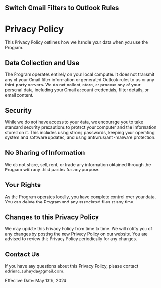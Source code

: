 ## Switch Gmail Filters to Outlook Rules

# Privacy Policy

This Privacy Policy outlines how we handle your data when you use the Program.

## Data Collection and Use
The Program operates entirely on your local computer. It does not transmit any of your Gmail filter information or generated Outlook rules to us or any third-party servers.  We do not collect, store, or process any of your personal data, including your Gmail account credentials, filter details, or email content.

## Security
While we do not have access to your data, we encourage you to take standard security precautions to protect your computer and the information stored on it. This includes using strong passwords, keeping your operating system and software updated, and using antivirus/anti-malware protection.

## No Sharing of Information
We do not share, sell, rent, or trade any information obtained through the Program with any third parties for any purpose.

## Your Rights
As the Program operates locally, you have complete control over your data. You can delete the Program and any associated files at any time.

## Changes to this Privacy Policy
We may update this Privacy Policy from time to time. We will notify you of any changes by posting the new Privacy Policy on our website. You are advised to review this Privacy Policy periodically for any changes.

## Contact Us
If you have any questions about this Privacy Policy, please contact adriane.suhayda@gmail.com.

Effective Date: May 13th, 2024
